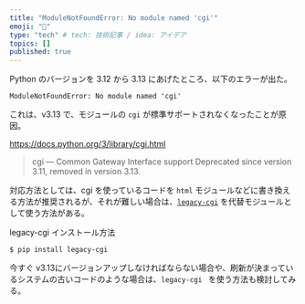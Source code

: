 ```yaml
---
title: "ModuleNotFoundError: No module named 'cgi'"
emoji: "🐍"
type: "tech" # tech: 技術記事 / idea: アイデア
topics: []
published: true
---
```


Python のバージョンを 3.12 から 3.13 にあげたところ、以下のエラーが出た。

```
ModuleNotFoundError: No module named 'cgi'
```

これは、v3.13 で、モジュールの `cgi` が標準サポートされなくなったことが原因。

https://docs.python.org/3/library/cgi.html

> cgi — Common Gateway Interface support
> Deprecated since version 3.11, removed in version 3.13.

対応方法としては、cgi を使っているコードを `html` モジュールなどに書き換える方法が推奨されるが、それが難しい場合は、[`legacy-cgi`](https://pypi.org/project/legacy-cgi/) を代替モジュールとして使う方法がある。


legacy-cgi インストール方法
```
$ pip install legacy-cgi
```


今すぐ v3.13にバージョンアップしなければならない場合や、刷新が決まっているシステムの古いコードのような場合は、`legacy-cgi
` を使う方法も検討してみる。
